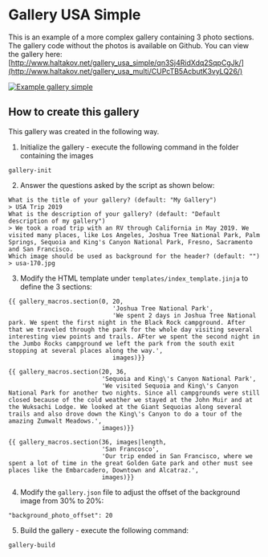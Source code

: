 # Gallery USA Simple

This is an example of a more complex gallery containing 3 photo sections. The gallery code without the photos is available on Github. You can view the gallery here: [http://www.haltakov.net/gallery_usa_simple/qn3Sj4RidXdq2SqpCgJk/](http://www.haltakov.net/gallery_usa_multi/CUPcTB5AcbutK3vyLQ26/)

[![Example gallery simple](https://github.com/haltakov/simple-photo-gallery/blob/master/examples/gallery_usa_multi/screenshot_gallery_usa_multi.jpg?raw=true)](http://www.haltakov.net/gallery_usa_multi/CUPcTB5AcbutK3vyLQ26/)

## How to create this gallery

This gallery was created in the following way.

1. Initialize the gallery - execute the following command in the folder containing the images
```
gallery-init
```

2. Answer the questions asked by the script as shown below:
```
What is the title of your gallery? (default: "My Gallery")
> USA Trip 2019
What is the description of your gallery? (default: "Default description of my gallery")
> We took a road trip with an RV through California in May 2019. We visited many places, like Los Angeles, Joshua Tree National Park, Palm Springs, Sequoia and King's Canyon National Park, Fresno, Sacramento and San Francisco.
Which image should be used as background for the header? (default: "")
> usa-170.jpg
```

3. Modify the HTML template under `templates/index_template.jinja` to define the 3 sections:
```
{{ gallery_macros.section(0, 20,
                             'Joshua Tree National Park',
                             'We spent 2 days in Joshua Tree National park. We spent the first night in the Black Rock campground. After that we traveled through the park for the whole day visiting several interesting view points and trails. AFter we spent the second night in the Jumbo Rocks campground we left the park from the south exit stopping at several places along the way.',
                             images)}}
                             
{{ gallery_macros.section(20, 36,
                          'Sequoia and King\'s Canyon National Park',
                          'We visited Sequoia and King\'s Canyon National Park for another two nights. Since all campgrounds were still closed because of the cold weather we stayed at the John Muir and at the Wuksachi Lodge. We looked at the Giant Sequoias along several trails and also drove down the King\'s Canyon to do a tour of the amazing Zumwalt Meadows.',
                          images)}}
                          
{{ gallery_macros.section(36, images|length,
                          'San Francosco',
                          'Our trip ended in San Francisco, where we spent a lot of time in the great Golden Gate park and other must see places like the Embarcadero, Downtown and Alcatraz.',
                          images)}}
```

4. Modify the `gallery.json` file to adjust the offset of the background image from 30% to 20%:
```
"background_photo_offset": 20
```

5. Build the gallery - execute the following command:

```
gallery-build
```

